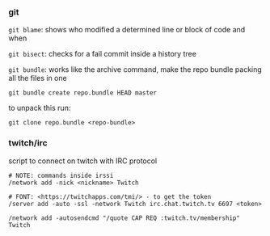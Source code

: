 ### git

`git blame`: shows who modified a determined line or block of code and when

`git bisect`: checks for a fail commit inside a history tree

`git bundle`: works like the archive command, make the repo bundle packing
all the files in one

```shell
git bundle create repo.bundle HEAD master
```

to unpack this run:

```shell
git clone repo.bundle <repo-bundle>
```

### twitch/irc

script to connect on twitch with IRC protocol

```shell
# NOTE: commands inside irssi
/network add -nick <nickname> Twitch

# FONT: <https://twitchapps.com/tmi/> - to get the token
/server add -auto -ssl -network Twitch irc.chat.twitch.tv 6697 <token>

/network add -autosendcmd "/quote CAP REQ :twitch.tv/membership" Twitch
```

